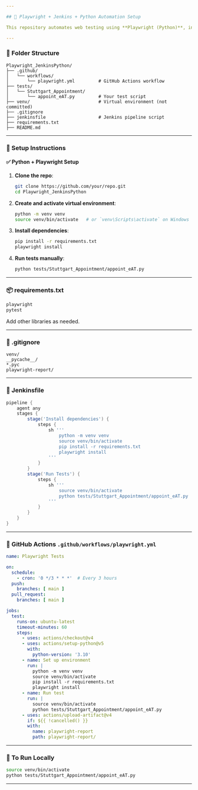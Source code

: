 ```yaml
---

## 🧪 Playwright + Jenkins + Python Automation Setup

This repository automates web testing using **Playwright (Python)**, integrated with **Jenkins** and optionally **GitHub Actions** for CI/CD.

---
```


### 📁 Folder Structure

```
Playwright_JenkinsPython/
├── .github/
│   └── workflows/
│       └── playwright.yml         # GitHub Actions workflow
├── tests/
│   └── Stuttgart_Appointment/
│       └── appoint_eAT.py         # Your test script
├── venv/                          # Virtual environment (not committed)
├── .gitignore
├── jenkinsfile                    # Jenkins pipeline script
├── requirements.txt
├── README.md
```

---

### 🔧 Setup Instructions

#### ✅ Python + Playwright Setup

1. **Clone the repo**:
   ```bash
   git clone https://github.com/your/repo.git
   cd Playwright_JenkinsPython
   ```

2. **Create and activate virtual environment**:
   ```bash
   python -m venv venv
   source venv/bin/activate   # or `venv\Scripts\activate` on Windows
   ```

3. **Install dependencies**:
   ```bash
   pip install -r requirements.txt
   playwright install
   ```

4. **Run tests manually**:
   ```bash
   python tests/Stuttgart_Appointment/appoint_eAT.py
   ```

---

### 📦 requirements.txt

```txt
playwright
pytest
```

Add other libraries as needed.

---

### 🧾 .gitignore

```gitignore
venv/
__pycache__/
*.pyc
playwright-report/
```

---

### 🤖 Jenkinsfile

```groovy
pipeline {
    agent any
    stages {
        stage('Install dependencies') {
            steps {
                sh '''
                    python -m venv venv
                    source venv/bin/activate
                    pip install -r requirements.txt
                    playwright install
                '''
            }
        }
        stage('Run Tests') {
            steps {
                sh '''
                    source venv/bin/activate
                    python tests/Stuttgart_Appointment/appoint_eAT.py
                '''
            }
        }
    }
}
```

---

### 🔁 GitHub Actions `.github/workflows/playwright.yml`

```yaml
name: Playwright Tests

on:
  schedule:
    - cron: '0 */3 * * *'  # Every 3 hours
  push:
    branches: [ main ]
  pull_request:
    branches: [ main ]

jobs:
  test:
    runs-on: ubuntu-latest
    timeout-minutes: 60
    steps:
      - uses: actions/checkout@v4
      - uses: actions/setup-python@v5
        with:
          python-version: '3.10'
      - name: Set up environment
        run: |
          python -m venv venv
          source venv/bin/activate
          pip install -r requirements.txt
          playwright install
      - name: Run test
        run: |
          source venv/bin/activate
          python tests/Stuttgart_Appointment/appoint_eAT.py
      - uses: actions/upload-artifact@v4
        if: ${{ !cancelled() }}
        with:
          name: playwright-report
          path: playwright-report/
```

---

### 🧪 To Run Locally
```bash
source venv/bin/activate
python tests/Stuttgart_Appointment/appoint_eAT.py
```

---
